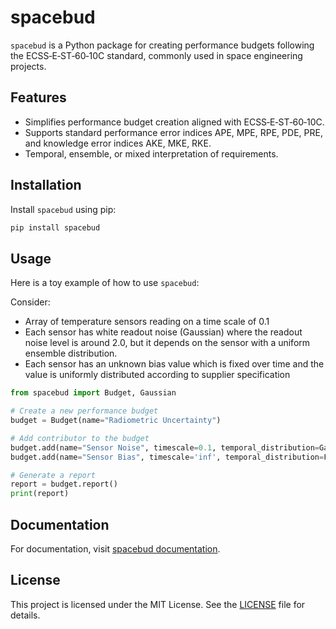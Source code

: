 # spacebud

`spacebud` is a Python package for creating performance budgets following the ECSS‐E‐ST‐60‐10C standard, commonly used in space engineering projects.

## Features

- Simplifies performance budget creation aligned with ECSS‐E‐ST‐60‐10C.
- Supports standard performance error indices APE, MPE, RPE, PDE, PRE, and knowledge error indices AKE, MKE, RKE.
- Temporal, ensemble, or mixed interpretation of requirements.

## Installation

Install `spacebud` using pip:

```bash
pip install spacebud
```

## Usage

Here is a toy example of how to use `spacebud`:

Consider: 
* Array of temperature sensors reading on a time scale of 0.1
* Each sensor has white readout noise (Gaussian) where the readout noise level is around 2.0, but it depends on the sensor with a uniform ensemble distribution. 
* Each sensor has an unknown bias value which is fixed over time and the value is uniformly distributed according to supplier specification

```python
from spacebud import Budget, Gaussian

# Create a new performance budget
budget = Budget(name="Radiometric Uncertainty")

# Add contributor to the budget
budget.add(name="Sensor Noise", timescale=0.1, temporal_distribution=Gaussian(sigma=Uniform(1.8, 2.2)))
budget.add(name="Sensor Bias", timescale='inf', temporal_distribution=Fixed(value=Uniform(-0.1, 0.1)))

# Generate a report
report = budget.report()
print(report)
```

## Documentation

For documentation, visit [spacebud documentation](https://github.com/himbeles/spacebud).

## License

This project is licensed under the MIT License. See the [LICENSE](LICENSE) file for details.

